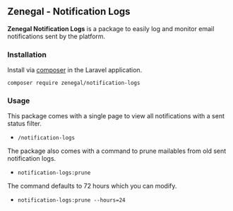 ## Zenegal - Notification Logs ##

**Zenegal Notification Logs** is a package to easily log and monitor email notifications sent by the platform.

### Installation ###

Install via [composer](http://getcomposer.org) in the Laravel application.

    composer require zenegal/notification-logs

### Usage ###

This package comes with a single page to view all notifications with a sent status filter.

- `/notification-logs`

The package also comes with a command to prune mailables from old sent notification logs.

- `notification-logs:prune`

The command defaults to 72 hours which you can modify.

- `notification-logs:prune --hours=24`
